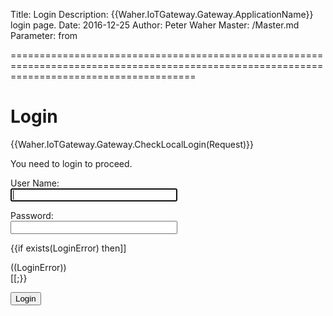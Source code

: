 ﻿Title: Login
Description: {{Waher.IoTGateway.Gateway.ApplicationName}} login page.
Date: 2016-12-25
Author: Peter Waher
Master: /Master.md
Parameter: from

============================================================================================================================================

Login
=============

{{Waher.IoTGateway.Gateway.CheckLocalLogin(Request)}}

<form id="LoginForm" action="/Login" method="post">

You need to login to proceed.

User Name:  
<input id="UserName" name="UserName" type="text" autofocus="autofocus" style="width:20em" />

Password:  
<input id="Password" name="Password" type="password" style="width:20em" />

{{if exists(LoginError) then]]
<div class='error'>
((LoginError))
</div>
[[;}}

<button id="LoginButton" type="submit">Login</button>

</form>
